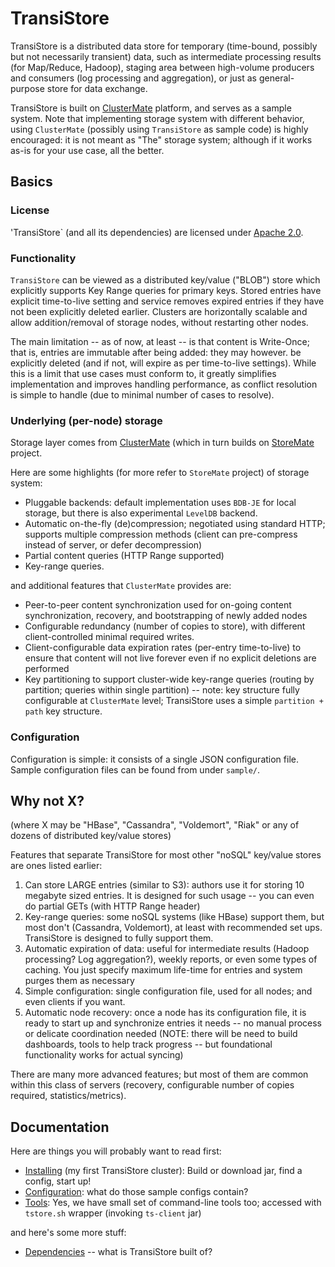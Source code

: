 # TransiStore

TransiStore is a distributed data store for temporary (time-bound, possibly but not necessarily transient) data, such as intermediate processing results (for Map/Reduce, Hadoop), staging area between high-volume producers and consumers (log processing and aggregation), or just as general-purpose store for data exchange.

TransiStore is built on [ClusterMate](https://github.com/cowtowncoder/ClusterMate) platform, and serves as a sample system.
Note that implementing storage system with different behavior, using `ClusterMate` (possibly using `TransiStore` as sample code) is highly encouraged: it is not meant as "The" storage system; although if it works as-is for your use case, all the better.

## Basics

### License

'TransiStore` (and all its dependencies) are licensed under [Apache 2.0](http://www.apache.org/licenses/LICENSE-2.0.html).

### Functionality

`TransiStore` can be viewed as a distributed key/value ("BLOB") store which explicitly supports Key Range queries for primary keys.
Stored entries have explicit time-to-live setting and service removes expired entries if they have not been explicitly deleted earlier.
Clusters are horizontally scalable and allow addition/removal of storage nodes, without restarting other nodes.

The main limitation -- as of now, at least -- is that content is Write-Once; that is, entries are immutable after being added: they may however. be explicitly deleted (and if not, will expire as per time-to-live settings). While this is a limit that use cases must conform to, it greatly simplifies implementation and improves handling performance, as conflict resolution is simple to handle (due to minimal number of cases to resolve).

### Underlying (per-node) storage

Storage layer comes from [ClusterMate](https://github.com/cowtowncoder/ClusterMate) (which in turn builds on [StoreMate](https://github.com/cowtowncoder/StoreMate) project.

Here are some highlights (for more refer to `StoreMate` project) of storage system:

* Pluggable backends: default implementation uses `BDB-JE` for local storage, but there is also experimental `LevelDB` backend.
* Automatic on-the-fly (de)compression; negotiated using standard HTTP; supports multiple compression methods (client can pre-compress instead of server, or defer decompression)
* Partial content queries (HTTP Range supported)
* Key-range queries.

and additional features that `ClusterMate` provides are:

* Peer-to-peer content synchronization used for on-going content synchronization, recovery, and bootstrapping of newly added nodes
* Configurable redundancy (number of copies to store), with different client-controlled minimal required writes.
* Client-configurable data expiration rates (per-entry time-to-live) to ensure that content will not live forever even if no explicit deletions are performed
* Key partitioning to support cluster-wide key-range queries (routing by partition; queries within single partition) -- note: key structure fully configurable at `ClusterMate` level; TransiStore uses a simple `partition + path` key structure.

### Configuration

Configuration is simple: it consists of a single JSON configuration file. Sample configuration
files can be found from under `sample/`.

## Why not X?

(where X may be "HBase", "Cassandra", "Voldemort", "Riak" or any of dozens of distributed key/value stores)

Features that separate TransiStore for most other "noSQL" key/value stores are ones listed earlier:

1. Can store LARGE entries (similar to S3): authors use it for storing 10 megabyte sized entries. It is designed for such usage -- you can even do partial GETs (with HTTP Range header)
2. Key-range queries: some noSQL systems (like HBase) support them, but most don't (Cassandra, Voldemort), at least with recommended set ups. TransiStore is designed to  fully support them.
3. Automatic expiration of data: useful for intermediate results (Hadoop processing? Log aggregation?), weekly reports, or even some types of caching. You just specify maximum life-time for entries and system purges them as necessary
4. Simple configuration: single configuration file, used for all nodes; and even clients if you want.
5. Automatic node recovery: once a node has its configuration file, it is ready to start up and synchronize entries it needs -- no manual process or delicate coordination needed (NOTE: there will be need to build dashboards, tools to help track progress -- but foundational functionality works for actual syncing)

There are many more advanced features; but most of them are common within this class of servers
(recovery, configurable number of copies required, statistics/metrics).

## Documentation

Here are things you will probably want to read first:

* [Installing](../../wiki/Install) (my first TransiStore cluster): Build or download jar, find a config, start up!
* [Configuration](../../wiki/Configuration): what do those sample configs contain?
* [Tools](../../wiki/Tools): Yes, we have small set of command-line tools too; accessed with `tstore.sh` wrapper (invoking `ts-client` jar)

and here's some more stuff:

* [Dependencies](../../wiki/Dependencies) -- what is TransiStore built of?
